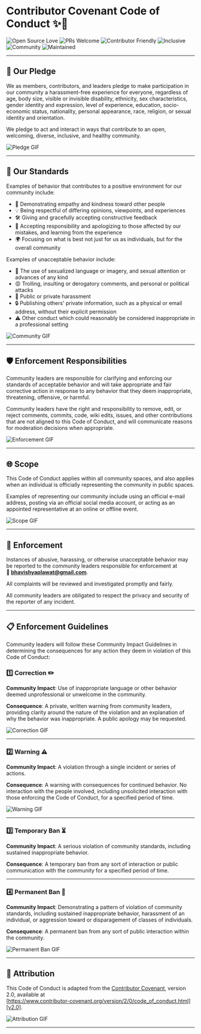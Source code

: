 # Contributor Covenant Code of Conduct ✨🤝

![Open Source Love](https://badges.frapsoft.com/os/v1/open-source.svg?v=103)
![PRs Welcome](https://img.shields.io/badge/PRs-welcome-brightgreen.svg)
![Contributor Friendly](https://img.shields.io/badge/Contributor-Friendly-blue.svg)
![Inclusive](https://img.shields.io/badge/Inclusive-🌍-purple.svg)
![Community](https://img.shields.io/badge/Community-❤️-red.svg)
![Maintained](https://img.shields.io/badge/Maintained-yes-green.svg)

---

## 🙌 Our Pledge  
We as members, contributors, and leaders pledge to make participation in our
community a harassment-free experience for everyone, regardless of age, body
size, visible or invisible disability, ethnicity, sex characteristics, gender
identity and expression, level of experience, education, socio-economic status,
nationality, personal appearance, race, religion, or sexual identity
and orientation.

We pledge to act and interact in ways that contribute to an open, welcoming,
diverse, inclusive, and healthy community.  

![Pledge GIF](https://media.giphy.com/media/v1.Y2lkPWVjZjA1ZTQ3cmttaGYzajc4MzFneHgyZ3l4cDY2anVvOTJkcXZtb2lycDI4ZXQzaCZlcD12MV9naWZzX3NlYXJjaCZjdD1n/du3J3cXyzhj75IOgvA/giphy.gif)

---

## 🌟 Our Standards  
Examples of behavior that contributes to a positive environment for our
community include:  

* 🤗 Demonstrating empathy and kindness toward other people  
* 💡 Being respectful of differing opinions, viewpoints, and experiences  
* 🛠️ Giving and gracefully accepting constructive feedback  
* 🙏 Accepting responsibility and apologizing to those affected by our mistakes,
    and learning from the experience  
* 🌍 Focusing on what is best not just for us as individuals, but for the
    overall community  

Examples of unacceptable behavior include:  

* 🚫 The use of sexualized language or imagery, and sexual attention or
    advances of any kind  
* 😡 Trolling, insulting or derogatory comments, and personal or political attacks  
* 📛 Public or private harassment  
* 🔒 Publishing others' private information, such as a physical or email
    address, without their explicit permission  
* ⚠️ Other conduct which could reasonably be considered inappropriate in a
    professional setting  

![Community GIF](https://media.giphy.com/media/v1.Y2lkPWVjZjA1ZTQ3OW03NmttbGtzZWszeGIwa214YWRjM3B0eTFuemZzZGw5aWVucTQ3dSZlcD12MV9naWZzX3NlYXJjaCZjdD1n/bJ4TVNYNUympPgcpem/giphy.gif)

---

## 🛡️ Enforcement Responsibilities  
Community leaders are responsible for clarifying and enforcing our standards of
acceptable behavior and will take appropriate and fair corrective action in
response to any behavior that they deem inappropriate, threatening, offensive,
or harmful.  

Community leaders have the right and responsibility to remove, edit, or reject
comments, commits, code, wiki edits, issues, and other contributions that are
not aligned to this Code of Conduct, and will communicate reasons for moderation
decisions when appropriate.  

![Enforcement GIF](https://media4.giphy.com/media/v1.Y2lkPTc5MGI3NjExOXl1aHhxdmFseWV6ZTZyeXpxMm8zNGltbTFqNjlmaGpjd2Y1ODd6dSZlcD12MV9pbnRlcm5hbF9naWZfYnlfaWQmY3Q9Zw/begSgSG5lCl8bxkBiv/giphy.gif)

---

## 🌐 Scope  
This Code of Conduct applies within all community spaces, and also applies when
an individual is officially representing the community in public spaces.  

Examples of representing our community include using an official e-mail address,
posting via an official social media account, or acting as an appointed
representative at an online or offline event.  

![Scope GIF](https://media.giphy.com/media/l3vR85PnGsBwu1PFK/giphy.gif)

---

## 🚨 Enforcement  
Instances of abusive, harassing, or otherwise unacceptable behavior may be
reported to the community leaders responsible for enforcement at  
**📧 bhavishyaplawat@gmail.com**.  

All complaints will be reviewed and investigated promptly and fairly.  

All community leaders are obligated to respect the privacy and security of the
reporter of any incident.  

---

## 📋 Enforcement Guidelines  

Community leaders will follow these Community Impact Guidelines in determining
the consequences for any action they deem in violation of this Code of Conduct:  

### 1️⃣ Correction ✏️  
**Community Impact**: Use of inappropriate language or other behavior deemed
unprofessional or unwelcome in the community.  

**Consequence**: A private, written warning from community leaders, providing
clarity around the nature of the violation and an explanation of why the
behavior was inappropriate. A public apology may be requested.  

![Correction GIF](https://media.giphy.com/media/v1.Y2lkPTc5MGI3NjExYjJmZGp3MHlscjkzc2UwYjZmZndwYXpwOHM1aHcwaWJ4dzhnNThuZiZlcD12MV9naWZzX3NlYXJjaCZjdD1n/qgQUggAC3Pfv687qPC/giphy.gif)

---

### 2️⃣ Warning ⚠️  
**Community Impact**: A violation through a single incident or series
of actions.  

**Consequence**: A warning with consequences for continued behavior. No
interaction with the people involved, including unsolicited interaction with
those enforcing the Code of Conduct, for a specified period of time.  

![Warning GIF](https://media.giphy.com/media/v1.Y2lkPTc5MGI3NjExYjJmZGp3MHlscjkzc2UwYjZmZndwYXpwOHM1aHcwaWJ4dzhnNThuZiZlcD12MV9naWZzX3NlYXJjaCZjdD1n/HscDLzkO8EOTmgkhQP/giphy.gif)

---

### 3️⃣ Temporary Ban ⏳  
**Community Impact**: A serious violation of community standards, including
sustained inappropriate behavior.  

**Consequence**: A temporary ban from any sort of interaction or public
communication with the community for a specified period of time.  

---

### 4️⃣ Permanent Ban 🚫  
**Community Impact**: Demonstrating a pattern of violation of community
standards, including sustained inappropriate behavior, harassment of an
individual, or aggression toward or disparagement of classes of individuals.  

**Consequence**: A permanent ban from any sort of public interaction within
the community.  

![Permanent Ban GIF](https://media.giphy.com/media/v1.Y2lkPWVjZjA1ZTQ3cmttaGYzajc4MzFneHgyZ3l4cDY2anVvOTJkcXZtb2lycDI4ZXQzaCZlcD12MV9naWZzX3NlYXJjaCZjdD1n/KGhpQ5NMoWKQurlHwI/giphy.gif)

---

## 📝 Attribution  
This Code of Conduct is adapted from the [Contributor Covenant][homepage],
version 2.0, available at  
[https://www.contributor-covenant.org/version/2/0/code_of_conduct.html][v2.0].  

[homepage]: https://www.contributor-covenant.org  
[v2.0]: https://www.contributor-covenant.org/version/2/0/code_of_conduct.html  

![Attribution GIF](https://media.giphy.com/media/v1.Y2lkPTc5MGI3NjExYjJmZGp3MHlscjkzc2UwYjZmZndwYXpwOHM1aHcwaWJ4dzhnNThuZiZlcD12MV9naWZzX3NlYXJjaCZjdD1n/L1R1tvI9svkIWwpVYr/giphy.gif)

---
